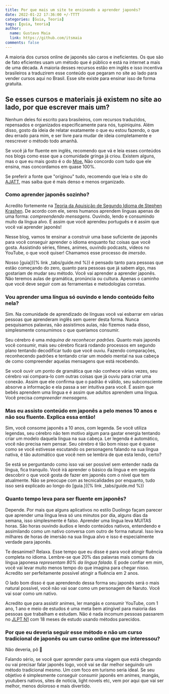 ```yaml
---
title: Por que mais um site te ensinando a aprender japonês?
date: 2022-01-22 17:36:00 +/-TTTT
categories: [Guia, Teoria]
tags: [guia, teoria]
author:
  name: Gustavo Maia
  link: https://github.com/itsmaia
comments: false
---
```


A maioria dos cursos online de japonês são caros e ineficientes. Os que são de fato eficientes usam um método que é público e está na internet a mais de uma década. A maioria desses recursos estão em inglês e isso incentiva brasileiros a traduzirem esse conteúdo que pegaram no site ao lado para vender cursos aqui no Brasil. Esse site existe para ensinar isso de forma gratuita.
  
## Se esses cursos e materiais já existem no site ao lado, por que escrever mais um?
  
Nenhum deles foi escrito para brasileiros, com recursos traduzidos, repensados e organizados especificamente para nós, tupiniquins. Além disso, gosto da ideia de relatar exatamente o que eu estou fazendo, o que deu errado para mim, e ser livre para mudar de ideia completamente e reescrever o método todo amanhã.
  
Se você já for fluente em inglês, recomendo que vá e leia esses conteúdos nos blogs como esse que a comunidade gringa já criou. Existem alguns, mas o que eu mais gosto é o do [Moe.](https://learnjapanese.moe/guide/) Não concordo com tudo que ele ensina, mas concordamos em quase 100%.

Se preferir a fonte que "originou" tudo, recomendo que leia o site do [AJATT](http://www.alljapaneseallthetime.com/blog/all-japanese-all-the-time-ajatt-how-to-learn-japanese-on-your-own-having-fun-and-to-fluency/), mas saiba que é mais denso e menos organizado.

### Como aprender japonês sozinho?

Acredito fortemente na [Teoria da Aquisição de Segundo Idioma de Stephen Krashen](https://www.sk.com.br/sk-krash.html). De acordo com ele, seres humanos aprendem línguas apenas de uma forma: *compreendendo mensagens*. Ouvindo, lendo e consumindo muito da língua alvo. É assim que você aprendeu português e é assim que você vai aprender japonês!

Nesse blog, vamos te ensinar a construir uma base suficiente de japonês para você conseguir aprender o idioma enquanto faz coisas que você gosta. Assistindo séries, filmes, animes, ouvindo podcasts, vídeos no YouTube, o que você quiser! Chamamos esse processo de _imersão_.

Nosso [guia]({% link _tabs/guide.md %}) é pensado tanto para pessoas que estão começando do zero, quanto para pessoas que já sabem algo, mas gostariam de mudar seu método. Você vai aprender a aprender japonês. Não teremos aulas de gramática, pronúncia ou cultura. Apenas o caminho que você deve seguir com as ferramentas e metodologias corretas.

### Vou aprender uma língua só ouvindo e lendo conteúdo feito nela?

Sim. Na comunidade de aprendizado de línguas você vai esbarrar em várias pessoas que aprenderam inglês sem querer desta forma. Nunca pesquisamos palavras, não assistimos aulas, não fizemos nada disso, simplesmente consumimos o que queríamos consumir.

Seu cérebro é uma _máquina de reconhecer padrões_. Quanto mais japonês você consumir, mais seu cérebro ficará rodando processos em segundo plano tentando decodificar tudo que você ouviu. Fazendo comparações, reconhecendo padrões e tentando criar um modelo mental na sua cabeça de como compreender aquelas mensagens que está recebendo.

Se você ouvir um ponto de gramática que não conhece várias vezes, seu cérebro vai compara-lo com outras coisas que já ouviu para criar uma conexão. Assim que ele confirma que o padrão é válido, seu subconsciente absorve a informação e ela passa a ser intuitiva para você. É assim que bebês aprendem uma língua e é assim que adultos aprendem uma língua. Você precisa _compreender mensagens._

### Mas eu assisto conteúdo em japonês a pelo menos 10 anos e não sou fluente. Explica essa então!

Sim, você consome japonês a 10 anos, com legenda. Se você utiliza legendas, seu cérebro não tem motivo algum para gastar energia tentando criar um modelo daquela língua na sua cabeça. Ler legenda é automático, você não precisa nem pensar. Seu cérebro é tão bom nisso que é quase como se você estivesse escutando os personagens falando na sua língua nativa, é tão automático que você nem se lembra de que esta lendo, certo?

Se está se perguntando como isso vai ser possível sem entender nada da língua, fica tranquilo. Você irá aprender o básico da língua e em seguida descobrir o que você gosta de fazer em japonês com o nível que tem atualmente. Não se preocupe com as tecnicalidades por enquanto, tudo isso será explicado ao longo do [guia.]({% link _tabs/guide.md %})

### Quanto tempo leva para ser fluente em japonês?

Depende. Por mais que alguns aplicativos no estilo Duolingo façam parecer que aprender uma língua leva só uns minutos por dia, alguns dias da semana, isso simplesmente é falso. Aprender uma língua leva MUITAS horas. São horas ouvindo áudios e lendo conteúdos nativos, entendendo e assimilando como um nativo conversa com outro de forma natural. Isso leva milhares de horas de imersão na sua língua alvo e isso é especialmente verdade para japonês.

Te desanimei? Relaxa. Esse tempo que eu disse é para você atingir fluência completa no idioma. Lembre-se que 20% das palavras mais comuns da língua japonesa _representam 80% da língua falada_. E pode confiar em mim, você vai levar muito menos tempo do que imagina para chegar nisso. Acredito ser perfeitamente possível atingir a fluência em 2 anos.

O lado bom disso é que aprendendo dessa forma seu japonês será o mais natural possível, você não vai soar como um personagem de Naruto. Você vai soar como um nativo.

Acredito que para assistir animes, ler mangás e consumir YouTube, com 1 ano, 1 ano e meio de estudos é uma meta bem atingível para maioria das pessoas que trabalham e estudam. Não é nada incomum pessoas passarem no [JLPT N1](https://jlpt.org.br/) com 18 meses de estudo usando métodos parecidos. 

### Por que eu deveria seguir esse método e não um curso tradicional de japonês ou um curso online que me interessou?
  
Não deveria, pô 🥳
  
Falando sério, se você quer aprender para uma viagem que está chegando ou vai precisar falar japonês logo, você vai se dar melhor seguindo um método tradicional mesmo. Um com foco em turismo seria ideal. Se seu objetivo é simplesmente conseguir consumir japonês em animes, mangás, youtubers nativos, sites de notícia, light novels etc, vem por aqui que vai ser melhor, menos doloroso e mais divertido.
